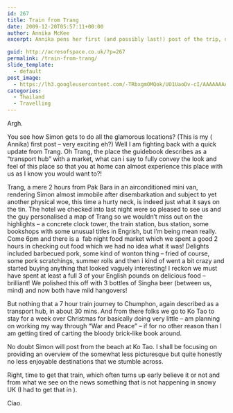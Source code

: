 ```yaml
---
id: 267
title: Train from Trang
date: 2009-12-20T05:57:11+00:00
author: Annika McKee
excerpt: Annika pens her first (and possibly last!) post of the trip, detailing the joys of Trang.

guid: http://acresofspace.co.uk/?p=267
permalink: /train-from-trang/
slide_template:
  - default
post_image:
  - https://lh3.googleusercontent.com/-TRbxgmOMQok/UO1UaoDv-cI/AAAAAAAAADY/3UDmfa_bKfU/s640/DSC_0013.JPG
categories:
  - Thailand
  - Travelling
---
```

Argh.

You see how Simon gets to do all the glamorous locations? (This is my ( Annika) first post &#8211; very exciting eh?) Well I am fighting back with a quick update from Trang. Oh Trang, the place the guidebook describes as a &#8220;transport hub&#8221; with a market, what can i say to fully convey the look and feel of this place so that you at home can almost experience this place with us as I know you would want to?!

Trang, a mere 2 hours from Pak Bara in an airconditioned mini van, rendering Simon almost immobile after disembarkation and subject to yet another physical woe, this time a hurty neck, is indeed just what it says on the tin. The hotel we checked into last night were so pleased to see us and the guy personalised a map of Trang so we wouldn&#8217;t miss out on the highlights &#8211; a concrete clock tower, the train station, bus station, some bookshops with some unusual titles in Engrish, but I&#8217;m being mean really. Come 6pm and there is a  fab night food market which we spent a good 2 hours in checking out food which we had no idea what it was! Delights included barbecued pork, some kind of wonton thing &#8211; fried of course, some pork scratchings, summer rolls and then i kind of went a bit crazy and started buying anything that looked vaguely interesting! I reckon we must have spent at least a full 3 of your English pounds on delicious food &#8211; brilliant! We polished this off with 3 bottles of Singha beer (between us, mind) and now both have mild hangovers! 

But nothing that a 7 hour train journey to Chumphon, again described as a transport hub, in about 30 mins. And from there folks we go to Ko Tao to stay for a week over Christmas for basically doing very little &#8211; am planning on working my way through &#8220;War and Peace&#8221; &#8211; if for no other reason than I am getting tired of carting the bloody brick-like book around.

No doubt Simon will post from the beach at Ko Tao. I shall be focusing on providing an overview of the somewhat less picturesque but quite honestly no less enjoyable destinations that we stumble across.

Right, time to get that train, which often turns up early believe it or not and from what we see on the news something that is not happening in snowy UK (I had to get that in ).

Ciao.
